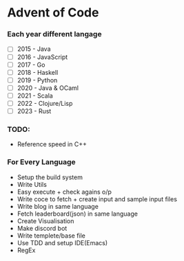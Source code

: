 # Advent of Code

### Each year different langage
  - [  ] 2015 - Java
  - [  ] 2016 - JavaScript
  - [  ] 2017 - Go
  - [  ] 2018 - Haskell
  - [  ] 2019 - Python
  - [  ] 2020 - Java & OCaml
  - [  ] 2021 - Scala
  - [  ] 2022 - Clojure/Lisp
  - [  ] 2023 - Rust

### TODO:
* Reference speed in C++

### For Every Language
* Setup the build system
* Write Utils
* Easy execute + check agains o/p
* Write coce to fetch + create input and sample input files
* Write blog in same language
* Fetch leaderboard(json) in same language
* Create Visualisation
* Make discord bot
* Write templete/base file
* Use TDD and setup IDE(Emacs)
* RegEx
